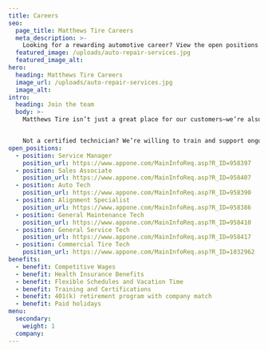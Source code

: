 ```yaml
---
title: Careers
seo:
  page_title: Matthews Tire Careers
  meta_description: >-
    Looking for a rewarding automotive career? View the open positions at Matthews Tire and start your new chapter today!
  featured_image: /uploads/auto-repair-services.jpg
  featured_image_alt:
hero:
  heading: Matthews Tire Careers
  image_url: /uploads/auto-repair-services.jpg
  image_alt:
intro:
  heading: Join the team
  body: >-
    Matthews Tire isn’t just a great place for our customers—we’re also a great place to work! Our dedicated staff receives competitive pay, extensive benefits and many opportunities to advance their careers, all within a friendly team-oriented atmosphere. 


    Not a certified technician? We’re willing to train and support ongoing education. If you have experience in the auto service industry or a desire to learn, apply today!
open_positions:
  - position: Service Manager
    position_url: https://www.appone.com/MainInfoReq.asp?R_ID=958397
  - position: Sales Associate
    position_url: https://www.appone.com/MainInfoReq.asp?R_ID=958407
  - position: Auto Tech
    position_url: https://www.appone.com/MainInfoReq.asp?R_ID=958390
  - position: Alignment Specialist
    position_url: https://www.appone.com/MainInfoReq.asp?R_ID=958386
  - position: General Maintenance Tech
    position_url: https://www.appone.com/MainInfoReq.asp?R_ID=958410
  - position: General Service Tech
    position_url: https://www.appone.com/MainInfoReq.asp?R_ID=958417
  - position: Commercial Tire Tech
    position_url: https://www.appone.com/MainInfoReq.asp?R_ID=1032962
benefits:
  - benefit: Competitive Wages
  - benefit: Health Insurance Benefits
  - benefit: Flexible Schedules and Vacation Time
  - benefit: Training and Certifications
  - benefit: 401(k) retirement program with company match
  - benefit: Paid holidays
menu:
  secondary:
    weight: 1
  company:
---
```


